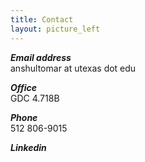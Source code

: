 ```yaml
---
title: Contact
layout: picture_left
---
```


_**Email address**_<br>
anshultomar at utexas dot edu

_**Office**_<br>
GDC 4.718B

_**Phone**_<br>
512 806-9015

_**Linkedin**_<br>


